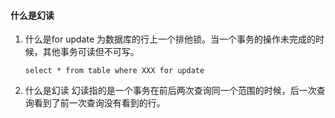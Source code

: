 #### 什么是幻读

1. 什么是for update
   为数据库的行上一个排他锁。当一个事务的操作未完成的时候，其他事务可读但不可写。

   ```mysql
   select * from table where XXX for update
   ```

2. 什么是幻读
   幻读指的是一个事务在前后两次查询同一个范围的时候，后一次查询看到了前一次查询没有看到的行。

